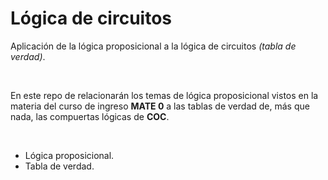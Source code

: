 # Lógica de circuitos
Aplicación de la lógica proposicional a la lógica de circuitos *(tabla de verdad)*.

<br>

En este repo de relacionarán los temas de lógica proposicional vistos en la materia del curso de ingreso **MATE 0** a las tablas de verdad de, más que nada, las compuertas lógicas de **COC**.

<br>

* Lógica proposicional.
* Tabla de verdad.